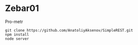 # Zebar01
Pro-metr

```
git clone https://github.com/AnatoliyAksenov/SimpleREST.git
npm install
node server
```





